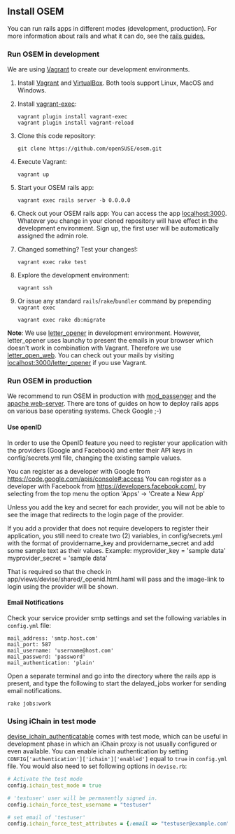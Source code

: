 ## Install OSEM
You can run rails apps in different modes (development, production). For more information
about rails and what it can do, see the [rails guides.](http://guides.rubyonrails.org/getting_started.html)

### Run OSEM in development
We are using [Vagrant](https://www.vagrantup.com/) to create our development environments.

1. Install [Vagrant](https://www.vagrantup.com/downloads.html) and [VirtualBox](https://www.virtualbox.org/wiki/Downloads). Both tools support Linux, MacOS and Windows.

2. Install [vagrant-exec](https://github.com/p0deje/vagrant-exec):

    ```
    vagrant plugin install vagrant-exec
    vagrant plugin install vagrant-reload
    ```

3. Clone this code repository:

    ```
    git clone https://github.com/openSUSE/osem.git
    ```

4. Execute Vagrant:

    ```
    vagrant up
    ```

5. Start your OSEM rails app:

    ```
    vagrant exec rails server -b 0.0.0.0
    ```

6. Check out your OSEM rails app:
You can access the app [localhost:3000](http://localhost:3000). Whatever you change in your cloned repository will have effect in the development environment. Sign up, the first user will be automatically assigned the admin role.

7. Changed something? Test your changes!:

    ```
    vagrant exec rake test
    ```

8. Explore the development environment:

    ```
    vagrant ssh
    ```

9. Or issue any standard `rails`/`rake`/`bundler` command by prepending `vagrant exec`

    ```
    vagrant exec rake db:migrate
    ```

**Note**: We use [letter_opener](https://github.com/ryanb/letter_opener) in development environment.
However, letter_opener uses launchy to present the emails in your browser which doesn't work in combination with Vagrant.
Therefore we use [letter_open_web](https://github.com/fgrehm/letter_opener_web).
You can check out your mails by visiting [localhost:3000/letter_opener](http://localhost:3000/letter_opener) if you use Vagrant.

### Run OSEM in production
We recommend to run OSEM in production with [mod_passenger](https://www.phusionpassenger.com/download/#open_source)
and the [apache web-server](https://www.apache.org/). There are tons of guides on how to deploy rails apps on various
base operating systems. Check Google ;-)

#### Use openID
In order to use the OpenID feature you need to register your application with the providers
(Google and Facebook) and enter their API keys in config/secrets.yml file, changing the existing sample values.

You can register as a developer with Google from https://code.google.com/apis/console#:access
You can register as a developer with Facebook from https://developers.facebook.com/,
by selecting from the top menu the option 'Apps' -> 'Create a New App'

Unless you add the key and secret for each provider, you will not be able to see the image that
redirects to the login page of the provider.

If you add a provider that does not require developers to register their application, you still need
to create two (2) variables, in config/secrets.yml
with the format of providername_key and providername_secret and add some sample text as their values.
Example:
myprovider_key = 'sample data'
myprovider_secret = 'sample data'

That is required so that the check in app/views/devise/shared/_openid.html.haml will pass and
the image-link to login using the provider will be shown.


#### Email Notifications
Check your service provider smtp settings and set the following variables in `config.yml` file:
```
mail_address: 'smtp.host.com'
mail_port: 587
mail_username: 'username@host.com'
mail_password: 'password'
mail_authentication: 'plain'
```

Open a separate terminal and go into the directory where the rails app is present, and type the following to start the delayed_jobs worker for sending email notifications.
```
rake jobs:work
```
### Using iChain in test mode
[devise_ichain_authenticatable](https://github.com/openSUSE/devise_ichain_authenticatable) comes with
test mode, which can be useful in development phase in which an iChain proxy is not usually configured or even available. You can enable ichain authentication by setting `CONFIG['authentication']['ichain']['enabled']` equal to `true` in `config.yml` file. You would also need to set following options in `devise.rb`:

```Ruby
# Activate the test mode
config.ichain_test_mode = true

# 'testuser' user will be permanently signed in.
config.ichain_force_test_username = "testuser"

# set email of 'testuser'
config.ichain_force_test_attributes = {:email => "testuser@example.com"}
```
